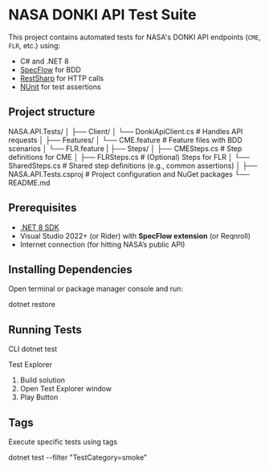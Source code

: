﻿# NASA DONKI API Test Suite

This project contains automated tests for NASA's DONKI API endpoints (`CME`, `FLR`, etc.) using:

- C# and .NET 8
- [SpecFlow](https://specflow.org/) for BDD
- [RestSharp](https://restsharp.dev/) for HTTP calls
- [NUnit](https://nunit.org/) for test assertions

## Project structure

NASA.API.Tests/
│
├── Client/
│ └── DonkiApiClient.cs # Handles API requests
│
├── Features/
│ └── CME.feature # Feature files with BDD scenarios
│ └── FLR.feature
|
├── Steps/
│ ├── CMESteps.cs # Step definitions for CME
│ ├── FLRSteps.cs # (Optional) Steps for FLR
│ └── SharedSteps.cs # Shared step definitions (e.g., common assertions)
│
├── NASA.API.Tests.csproj # Project configuration and NuGet packages
└── README.md

## Prerequisites

- [.NET 8 SDK](https://dotnet.microsoft.com/en-us/download)
- Visual Studio 2022+ (or Rider) with **SpecFlow extension** (or Reqnroll)
- Internet connection (for hitting NASA’s public API)

## Installing Dependencies

Open terminal or package manager console and run:

dotnet restore

## Running Tests

CLI
dotnet test

Test Explorer
1) Build solution
2) Open Test Explorer window
3) Play Button

## Tags

Execute specific tests using tags

dotnet test --filter "TestCategory=smoke"